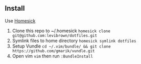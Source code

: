 ## Install
Use [Homesick](https://github.com/technicalpickles/homesick)

1. Clone this repo to ~/.homesick `homesick clone git@github.com:levibrown/dotfiles.git`
2. Symlink files to home directory `homesick symlink dotfiles`
3. Setup Vundle `cd ~/.vim/bundle/ && git clone https://github.com/gmarik/vundle.git` 
4. Open vim `vim` then run `:BundleInstall` 
